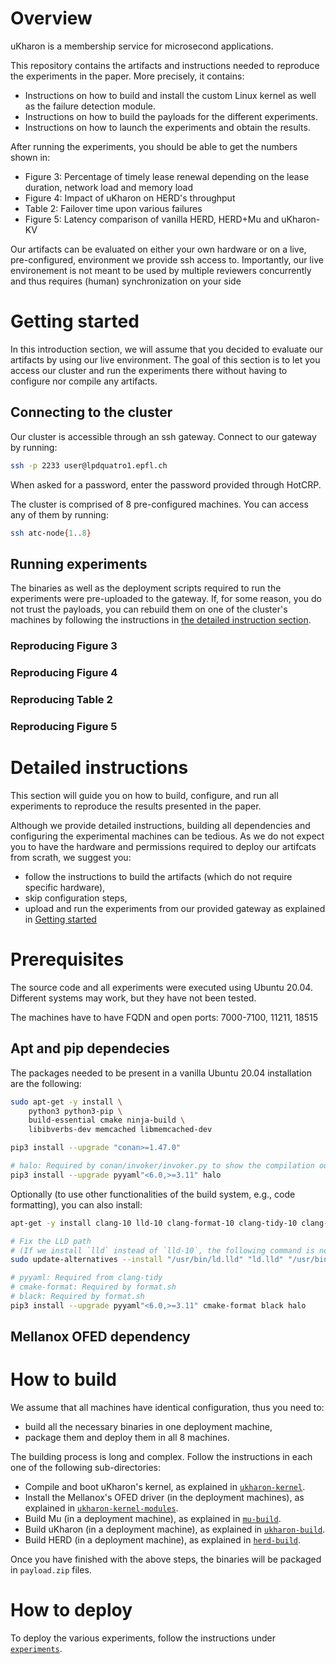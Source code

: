 # Overview
uKharon is a membership service for microsecond applications.

This repository contains the artifacts and instructions needed to reproduce the experiments in the paper.
More precisely, it contains:
* Instructions on how to build and install the custom Linux kernel as well as the failure detection module.
* Instructions on how to build the payloads for the different experiments.
* Instructions on how to launch the experiments and obtain the results.

After running the experiments, you should be able to get the numbers shown in:
* Figure 3: Percentage of timely lease renewal depending on the lease duration, network load and memory load
* Figure 4: Impact of uKharon on HERD's throughput
* Table 2: Failover time upon various failures
* Figure 5: Latency comparison of vanilla HERD, HERD+Mu and uKharon-KV

Our artifacts can be evaluated on either your own hardware or on a live, pre-configured, environment we provide ssh access to.
Importantly, our live environement is not meant to be used by multiple reviewers concurrently and thus requires (human) synchronization on your side

# Getting started

In this introduction section, we will assume that you decided to evaluate our artifacts by using our live environment.
The goal of this section is to let you access our cluster and run the experiments there without having to configure nor compile any artifacts.

## Connecting to the cluster

Our cluster is accessible through an ssh gateway. Connect to our gateway by running:
```bash
ssh -p 2233 user@lpdquatro1.epfl.ch
```

When asked for a password, enter the password provided through HotCRP.

The cluster is comprised of 8 pre-configured machines. You can access any of them by running:
```bash
ssh atc-node{1..8}
```

## Running experiments

The binaries as well as the deployment scripts required to run the experiments were pre-uploaded to the gateway. If, for some reason, you do not trust the payloads, you can rebuild them on one of the cluster's machines by following the instructions in [the detailed instruction section](#detailed-instructions).

### Reproducing Figure 3

### Reproducing Figure 4

### Reproducing Table 2

### Reproducing Figure 5

# Detailed instructions

This section will guide you on how to build, configure, and run all experiments to reproduce the results presented in the paper.

Although we provide detailed instructions, building all dependencies and configuring the experimental machines can be tedious. As we do not expect you to have the hardware and permissions required to deploy our artifcats from scrath, we suggest you:
* follow the instructions to build the artifacts (which do not require specific hardware),
* skip configuration steps,
* upload and run the experiments from our provided gateway as explained in [Getting started](#getting-started)

# Prerequisites
The source code and all experiments were executed using Ubuntu 20.04. Different systems may work, but they have not been tested.

The machines have to have FQDN and open ports: 7000-7100, 11211, 18515

## Apt and pip dependecies
The packages needed to be present in a vanilla Ubuntu 20.04 installation are the following:
```sh
sudo apt-get -y install \
    python3 python3-pip \
    build-essential cmake ninja-build \
    libibverbs-dev memcached libmemcached-dev 

pip3 install --upgrade "conan>=1.47.0"

# halo: Required by conan/invoker/invoker.py to show the compilation output compactly
pip3 install --upgrade pyyaml"<6.0,>=3.11" halo
```

Optionally (to use other functionalities of the build system, e.g., code formatting), you can also install:
```sh
apt-get -y install clang-10 lld-10 clang-format-10 clang-tidy-10 clang-tools-10

# Fix the LLD path
# (If we install `lld` instead of `lld-10`, the following command is not needed)
sudo update-alternatives --install "/usr/bin/ld.lld" "ld.lld" "/usr/bin/ld.lld-10" 20

# pyyaml: Required from clang-tidy
# cmake-format: Required by format.sh
# black: Required by format.sh
pip3 install --upgrade pyyaml"<6.0,>=3.11" cmake-format black halo
```

## Mellanox OFED dependency

# How to build
We assume that all machines have identical configuration, thus you need to:
* build all the necessary binaries in one deployment machine,
* package them and deploy them in all 8 machines.

The building process is long and complex. Follow the instructions in each one of the following sub-directories:
* Compile and boot uKharon's kernel, as explained in [`ukharon-kernel`](ukharon-kernel/).
* Install the Mellanox's OFED driver (in the deployment machines), as explained in [`ukharon-kernel-modules`](ukharon-kernel-modules/).
* Build Mu (in a deployment machine), as explained in [`mu-build`](mu-build/).
* Build uKharon (in a deployment machine), as explained in [`ukharon-build`](ukharon-build/).
* Build HERD (in a deployment machine), as explained in [`herd-build`](herd-build/).

Once you have finished with the above steps, the binaries will be packaged in `payload.zip` files.

# How to deploy
To deploy the various experiments, follow the instructions under [`experiments`](experiments/).
